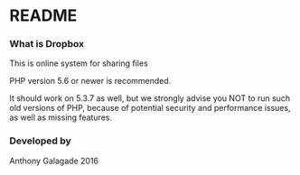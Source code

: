 # README #

### What is Dropbox ###
This is online system for sharing files

PHP version 5.6 or newer is recommended.

It should work on 5.3.7 as well, but we strongly advise you NOT to run such old versions of PHP, because of potential security and performance issues, as well as missing features.

### Developed by ###
Anthony Galagade 2016